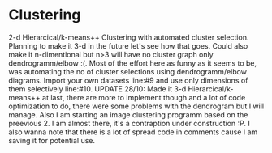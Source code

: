 # Clustering
2-d Hierarcical/k-means++ Clustering with automated cluster selection.
Planning to make it 3-d in the future let's see how that goes.
Could also make it n-dimentional but n>3 will have no cluster graph only dendrogramm/elbow :(.
Most of the effort here as funny as it seems to be, was automating the no of cluster selections using dendrogramm/elbow diagrams.
Import your own datasets line:#9 and use only dimensions of them selectively line:#10.
UPDATE 28/10: Made it 3-d Hierarcical/k-means++ at last, there are more to implement though and a lot of code optimization to do, there were some problems with the dendrogram but I will manage. Also I am starting an image clustering programm based on the preevious 2. I am almost there, it's a contraption under construction :P. I also wanna note that there is a lot of spread code in comments cause I am saving it for potential use.
